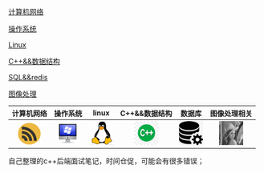 
[计算机网络](#计算机网络)

[操作系统](#操作系统)

[Linux](#Linux)

[C++&&数据结构](#C数据结构)

[SQL&&redis](#SQLRedis)

[图像处理](#图像处理)

|计算机网络|操作系统|linux|C++&&数据结构|数据库|图像处理相关|
|-|-|-|-|-|-|
|<div align=center><a href="https://github.com/EricOo0/interview_prepare/blob/main/%E8%AE%A1%E7%AE%97%E6%9C%BA%E7%BD%91%E7%BB%9C.md"><img src="https://github.com/EricOo0/interview_prepare/blob/main/image/network.png" height="48" width="48" ></a>|<div align=center><a href="https://github.com/EricOo0/interview_prepare/blob/main/%E6%93%8D%E4%BD%9C%E7%B3%BB%E7%BB%9F.md"><img src="https://github.com/EricOo0/interview_prepare/blob/main/image/os.png" height="48" width="48" ></a>|<div align=center><a href="https://github.com/EricOo0/interview_prepare/blob/main/linux.md"><img src="https://github.com/EricOo0/interview_prepare/blob/main/image/linux.jpeg" height="48" width="48" ></a>|<div align=center><a href="https://github.com/EricOo0/interview_prepare/blob/main/c%2B%2B%E4%B8%8E%E6%95%B0%E6%8D%AE%E7%BB%93%E6%9E%84.md"><img src="https://github.com/EricOo0/interview_prepare/blob/main/image/c++.jpeg" height="48" width="48" ></a>|<div align=center><a href="https://github.com/EricOo0/interview_prepare/blob/main/sql.md"><img src="https://github.com/EricOo0/interview_prepare/blob/main/image/db.jpeg" height="48" width="48" ></a>|<div align=center><a href="https://github.com/EricOo0/interview_prepare/blob/main/%E5%9B%BE%E5%83%8F%E5%A4%84%E7%90%86.md"><img src="https://github.com/EricOo0/interview_prepare/blob/main/image/lena.gif" height="48" width="48" ></a></div>

自己整理的c++后端面试笔记，时间仓促，可能会有很多错误；  

